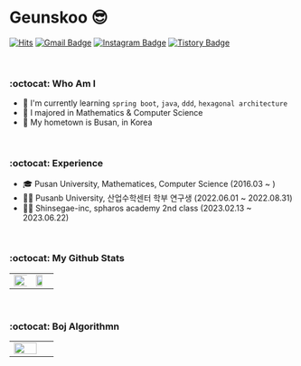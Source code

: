# Geunskoo 😎
[![Hits](https://hits.seeyoufarm.com/api/count/incr/badge.svg?url=https%3A%2F%2Fgithub.com%2Fgeunksoo&count_bg=%23EB8B10&title_bg=%23684327&icon=&icon_color=%23E7E7E7&title=VISIT&edge_flat=false)](https://github.com/geunksoo) 
[![Gmail Badge](https://img.shields.io/badge/Gmail-D14836?style=flat&logo=Gmail&logoColor=white)](mailto:oryukdo3@pusan.ac.kr) 
[![Instagram Badge](https://img.shields.io/badge/Instagram-9c38d1?style=flat&logo=Instagram&logoColor=white)](https://www.instagram.com/geunskoo)
[![Tistory Badge](https://img.shields.io/badge/Tech%20Blog-555263?style=flat&logoColor=white)](https://geunskoo.github.io/)

<br/>

### :octocat: Who Am I
 - 🚀 I'm currently learning `spring boot`, `java`, `ddd`, `hexagonal architecture`
 - 🏫 I majored in Mathematics & Computer Science
 - 🚝 My hometown is Busan, in Korea

<br/>

### :octocat: Experience
- 🎓 Pusan University, Mathematices, Computer Science (2016.03 ~ )
- 🏃‍♂️ Pusanb University, 산업수학센터 학부 연구생 (2022.06.01 ~ 2022.08.31)
- 🏃‍♂️ Shinsegae-inc, spharos academy 2nd class (2023.02.13 ~ 2023.06.22)

<br/>

### :octocat: My Github Stats
<table id="stats">
  <tr>
  <td valign="top" width="50%"><img src="https://github-readme-stats.vercel.app/api?username=geunskoo&theme=vue&show_icons=true&hide=stars" align="left" style="width: 120%" /></td>
<td valign="top" width="50%"><img src="https://github-readme-stats.vercel.app/api/top-langs/?username=geunskoo&layout=compact" align="left" style="width: 68%" />
</td>
  </tr>
</table>  

<br/>

### :octocat: Boj Algorithmn
<table id="stats">
  <tr>
  <td valign="top" width="50%"><img src="http://mazassumnida.wtf/api/v2/generate_badge?boj=geunskoooo" align="left" style="width: 80%" /></td>
  </tr>
</table>
